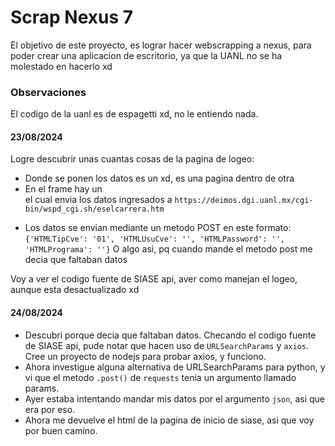 # Scrap Nexus 7
El objetivo de este proyecto, es lograr hacer webscrapping a nexus, para poder crear una aplicacion de escritorio, ya que la UANL no se ha molestado en hacerlo xd

### Observaciones

El codigo de la uanl es de espagetti xd, no le entiendo nada.

#### 23/08/2024
Logre descubrir unas cuantas cosas de la pagina de logeo:
  - Donde se ponen los datos es un <frame> xd, es una pagina dentro de otra
  - En el frame hay un <form> el cual envia los datos ingresados a 
      `https://deimos.dgi.uanl.mx/cgi-bin/wspd_cgi.sh/eselcarrera.htm`
  - Los datos se envian mediante un metodo POST en este formato:
  `{'HTMLTipCve': '01', 'HTMLUsuCve': '', 'HTMLPassword': '', 'HTMLPrograma': ''}`
  O algo asi, pq cuando mande el metodo post me decia que faltaban datos
  
Voy a ver el codigo fuente de SIASE api, aver como manejan el logeo, aunque esta desactualizado xd

#### 24/08/2024
- Descubri porque decia que faltaban datos. Checando el codigo fuente de SIASE api, pude notar que hacen uso de `URLSearchParams` y `axios`. Cree un proyecto de nodejs para probar axios, y funciono.
- Ahora investigue alguna alternativa de URLSearchParams para python, y vi que el metodo `.post()` de `requests` tenia un argumento llamado params.
- Ayer estaba intentando mandar mis datos por el argumento `json`, asi que era por eso.
- Ahora me devuelve el html de la pagina de inicio de siase, asi que voy por buen camino.

